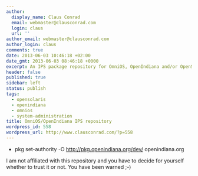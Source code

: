 ```yaml
---
author:
  display_name: Claus Conrad
  email: webmaster@clausconrad.com
  login: claus
  url: ''
author_email: webmaster@clausconrad.com
author_login: claus
comments: true
date: 2013-06-03 10:46:18 +02:00
date_gmt: 2013-06-03 08:46:18 +0000
excerpt: An IPS package repository for OmniOS, OpenIndiana and/or OpenSolaris.
header: false
published: true
sidebar: left
status: publish
tags:
  - opensolaris
  - openindiana
  - omnios
  - system-administration
title: OmniOS/OpenIndiana IPS repository
wordpress_id: 558
wordpress_url: http://www.clausconrad.com/?p=558
---
```

* pkg set-authority -O <http://pkg.openindiana.org/dev/> openindiana.org
  
I am not affiliated with this repository and you have to decide for yourself whether to trust it or not. You have been warned ;-)
